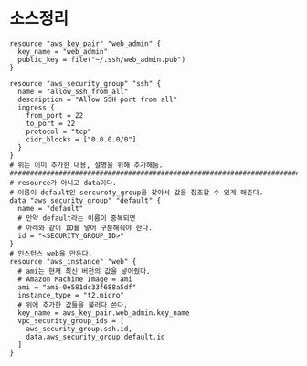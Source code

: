 # 소스정리
    resource "aws_key_pair" "web_admin" {
      key_name = "web_admin"
      public_key = file("~/.ssh/web_admin.pub")
    }
    
    resource "aws_security_group" "ssh" {
      name = "allow_ssh_from_all"
      description = "Allow SSH port from all"
      ingress {
        from_port = 22
        to_port = 22
        protocol = "tcp"
        cidr_blocks = ["0.0.0.0/0"]
      }
    }
    # 위는 이미 추가한 내용, 설명을 위해 추가해둠.
    ############################################################################
    # resource가 아니고 data이다. 
    # 이름이 default인 sercuroty_group을 찾아서 값을 참조할 수 있게 해준다.
    data "aws_security_group" "default" {
      name = "default"
      # 만약 default라는 이름이 중복되면
      # 아래와 같이 ID를 넣어 구분해줘야 한다.
      id = "<SECURITY_GROUP_ID>" 
    }
    # 인스턴스 web을 만든다.
    resource "aws_instance" "web" {
      # ami는 현재 최신 버전의 값을 넣어줬다.
      # Amazon Machine Image = ami
      ami = "ami-0e581dc33f688a5df"
      instance_type = "t2.micro"
      # 위에 추가한 값들을 불러다 쓴다.
      key_name = aws_key_pair.web_admin.key_name
      vpc_security_group_ids = [
        aws_security_group.ssh.id,
        data.aws_security_group.default.id
      ]
    }





